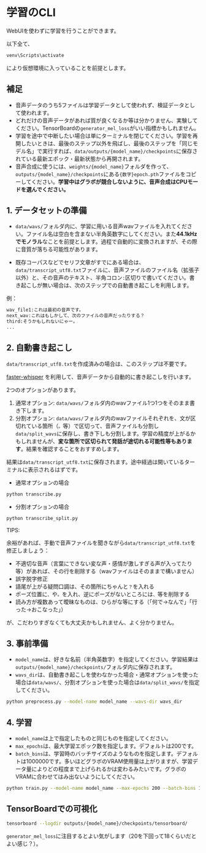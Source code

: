 # 学習のCLI

WebUIを使わずに学習を行うことができます。

以下全て、
```bash
venv\Scripts\activate
```
により仮想環境に入っていることを前提とします。

## 補足

- 音声データのうち5ファイルは学習データとして使われず、検証データとして使われます。
- どれだけの音声データがあれば質が良くなるか等は分かりません、実験してください。TensorBoardの`generator_mel_loss`がいい指標かもしれません。
- 学習を途中で中断したい場合は単にターミナルを閉じてください。学習を再開したいときは、最後のステップ以外を飛ばし、最後のステップを「同じモデル名」で実行すれば、`data/outputs/{model_name}/checkpoints`に保存されている最新エポック・最新状態から再開されます。
- 音声合成に使うには、`weights/{model_name}`フォルダを作って、`outputs/{model_name}/checkpoints`にある`{数字}epoch.pth`ファイルをコピーしてください。**学習中はグラボが競合しないように、音声合成はCPUモードを選んでください。**

## 1. データセットの準備

- `data/wavs/`フォルダ内に、学習に用いる音声wavファイルを入れてください。ファイル名は空白を含まない半角英数字にしてください。また**44.1kHzでモノラル**なことを前提とします。過程で自動的に変換されますが、その際に音質が落ちる可能性があります。

- 既存コーパスなどでセリフ文章がすでにある場合は、`data/transcript_utf8.txt`ファイルに、音声ファイルのファイル名（拡張子以外）と、その音声のテキスト、半角コロン`:`区切りで書いてください。書き起こしが無い場合は、次のステップでの自動書き起こしを利用します。

例：

```txt
wav_file1:これは最初の音声です。
next_wav:これはもしかして、次のファイルの音声だったりする？
third:そうかもしれないにゃー。
...
```

## 2. 自動書き起こし

`data/transcript_utf8.txt`を作成済みの場合は、このステップは不要です。

[faster-whisper](https://github.com/guillaumekln/faster-whisper) を利用して、音声データから自動的に書き起こしを行います。

2つのオプションがあります。

1. 通常オプション: `data/wavs/`フォルダ内のwavファイル1つ1つをそのまま書き下します。
2. 分割オプション: `data/wavs/`フォルダ内のwavファイルそれぞれを、文が区切れている箇所（`。`等）で区切って、音声ファイルも分割し`data/split_wavs`に保存し、書き下しも分割します。学習の精度が上がるかもしれませんが、**変な箇所で区切られて発話が途切れる可能性等もあります**。結果を確認することをおすすめします。

結果は`data/transcript_utf8.txt`に保存されます。途中経過は開いているターミナルに表示されるはずです。

- 通常オプションの場合

```bash
python transcribe.py
```

- 分割オプションの場合

```bash
python transcribe_split.py
```

TIPS:

余裕があれば、手動で音声ファイルを聞きながら`data/transcript_utf8.txt`を修正しましょう：
- 不適切な音声（言葉にできない変な声・感情が激しすぎる声が入ってたり等）があれば、その行を削除する（wavファイルはそのままで構いません）
- 誤字脱字修正
- 語尾が上がる疑問口調は、その箇所にちゃんと`？`を入れる
- ポーズ位置に`、`や`。`を入れ、逆にポーズがないところには`、`等を削除する
- 読み方が複数あって曖昧なものは、ひらがな等にする（「何で→なんで」「行った→おこなった」）

が、こだわりすぎなくても大丈夫かもしれません、よく分かりません。

## 3. 事前準備
- `model_name`は、好きな名前（半角英数字）を指定してください。学習結果は`outputs/{model_name}/checkpoints/`フォルダ内に保存されます。
- `wavs_dir`は、自動書き起こしを使わなかった場合・通常オプションを使った場合は`data/wavs/`、分割オプションを使った場合は`data/split_wavs/`を指定してください。

```bash
python preprocess.py --model-name model_name --wavs-dir wavs_dir
```

## 4. 学習
- `model_name`は上で指定したものと同じものを指定してください。
- `max_epochs`は、最大学習エポック数を指定します。デフォルトは200です。
- `batch_bins`は、学習時のバッチサイズのようなものを指定します。デフォルトは1000000です。多いほどグラボのVRAM使用量は上がりますが、学習データ量によりどの程度まで上げられるかは変わるみたいです。グラボのVRAMに合わせてはみ出ないようにしてください。

```bash
python train.py --model-name model_name --max-epochs 200 --batch-bins 1000000
```

## TensorBoardでの可視化
```bash
tensorboard --logdir outputs/{model_name}/checkpoints/tensorboard/
```
`generator_mel_loss`に注目するとよい気がします（20を下回って18くらいだとよい感じ？）。
